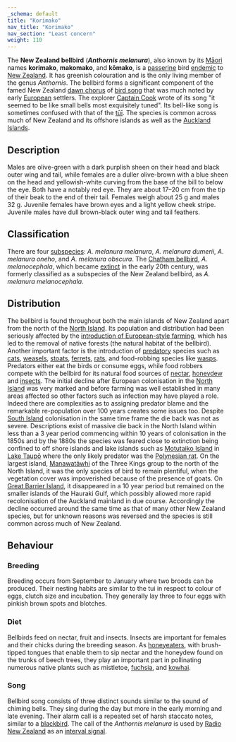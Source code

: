 ```yaml
---
_schema: default
title: "Korimako"
nav_title: "Korimako"
nav_section: "Least concern"
weight: 110
---
```

                                   



 

The **New Zealand bellbird** (_**Anthornis melanura**_), also known by its [Māori](https://en.wikipedia.org/wiki/M%C4%81ori_language) names **korimako**, **makomako**, and **kōmako**, is a [passerine](https://en.wikipedia.org/wiki/Passerine) bird [endemic](https://en.wikipedia.org/wiki/Endemism_in_birds) to [New Zealand](https://en.wikipedia.org/wiki/New_Zealand). It has greenish colouration and is the only living member of the genus _Anthornis_. The bellbird forms a significant component of the famed New Zealand [dawn chorus](https://en.wikipedia.org/wiki/Dawn_chorus_(birds)#New_Zealand) of [bird song](https://en.wikipedia.org/wiki/Bird_vocalization) that was much noted by early [European](https://en.wikipedia.org/wiki/Europe) settlers. The explorer [Captain Cook](https://en.wikipedia.org/wiki/Captain_Cook) wrote of its song "it seemed to be like small bells most exquisitely tuned". Its bell-like song is sometimes confused with that of the [tūī](https://en.wikipedia.org/wiki/T%C5%AB%C4%AB). The species is common across much of New Zealand and its offshore islands as well as the [Auckland Islands](https://en.wikipedia.org/wiki/Auckland_Islands).

Description
---------------

Males are olive-green with a dark purplish sheen on their head and black outer wing and tail, while females are a duller olive-brown with a blue sheen on the head and yellowish-white curving from the base of the bill to below the eye. Both have a notably red eye. They are about 17–20 cm from the tip of their beak to the end of their tail. Females weigh about 25 g and males 32 g. Juvenile females have brown eyes and a light yellow cheek stripe. Juvenile males have dull brown-black outer wing and tail feathers.

Classification
------------------

There are four [subspecies](https://en.wikipedia.org/wiki/Subspecies): _A. melanura melanura_, _A. melanura dumerii_, _A. melanura oneho_, and _A. melanura obscura_. The [Chatham bellbird](https://en.wikipedia.org/wiki/Chatham_bellbird), _A. melanocephala_, which became [extinct](https://en.wikipedia.org/wiki/Extinct) in the early 20th century, was formerly classified as a subspecies of the New Zealand bellbird, as _A. melanura melanocephala_.

Distribution
----------------

The bellbird is found throughout both the main islands of New Zealand apart from the north of the [North Island](https://en.wikipedia.org/wiki/North_Island). Its population and distribution had been seriously affected by the [introduction of European-style farming](https://en.wikipedia.org/wiki/Biodiversity_of_New_Zealand#Human_impact), which has led to the removal of native forests (the natural habitat of the bellbird). Another important factor is the introduction of [predatory](https://en.wikipedia.org/wiki/Predatory) species such as [cats](https://en.wikipedia.org/wiki/Cat), [weasels](https://en.wikipedia.org/wiki/Weasel), [stoats](https://en.wikipedia.org/wiki/Stoat), [ferrets](https://en.wikipedia.org/wiki/Ferret), [rats](https://en.wikipedia.org/wiki/Rat), and food-robbing species like [wasps](https://en.wikipedia.org/wiki/Wasp). Predators either eat the birds or consume eggs, while food robbers compete with the bellbird for its natural food sources of [nectar](https://en.wikipedia.org/wiki/Nectar), [honeydew](https://en.wikipedia.org/wiki/Honeydew_(secretion)) and [insects](https://en.wikipedia.org/wiki/Insect). The initial decline after European colonisation in the [North Island](https://en.wikipedia.org/wiki/North_Island) was very marked and before farming was well established in many areas affected so other factors such as infection may have played a role. Indeed there are complexities as to assigning predator blame and the remarkable re-population over 100 years creates some issues too. Despite [South Island](https://en.wikipedia.org/wiki/South_Island) colonisation in the same time frame the die back was not as severe. Descriptions exist of massive die back in the North Island within less than a 3 year period commencing within 10 years of colonisation in the 1850s and by the 1880s the species was feared close to extinction being confined to off shore islands and lake islands such as [Motutaiko Island](https://en.wikipedia.org/wiki/Motutaiko_Island) in [Lake Taupō](https://en.wikipedia.org/wiki/Lake_Taup%C5%8D) where the only likely predator was the [Polynesian rat](https://en.wikipedia.org/wiki/Polynesian_rat). On the largest island, [Manawatāwhi](https://en.wikipedia.org/wiki/Manawat%C4%81whi_/_Three_Kings_Islands) of the Three Kings group to the north of the North Island, it was the only species of bird to remain plentiful, when the vegetation cover was impoverished because of the presence of goats. On [Great Barrier Island](https://en.wikipedia.org/wiki/Great_Barrier_Island), it disappeared in a 10 year period but remained on the smaller islands of the Hauraki Gulf, which possibly allowed more rapid recolonisation of the Auckland mainland in due course. Accordingly the decline occurred around the same time as that of many other New Zealand species, but for unknown reasons was reversed and the species is still common across much of New Zealand.

Behaviour
-------------

### Breeding

Breeding occurs from September to January where two broods can be produced. Their nesting habits are similar to the tui in respect to colour of eggs, clutch size and incubation. They generally lay three to four eggs with pinkish brown spots and blotches.

### Diet

Bellbirds feed on nectar, fruit and insects. Insects are important for females and their chicks during the breeding season. As [honeyeaters](https://en.wikipedia.org/wiki/Honeyeaters), with brush-tipped tongues that enable them to sip nectar and the honeydew found on the trunks of beech trees, they play an important part in pollinating numerous native plants such as mistletoe, [fuchsia](https://en.wikipedia.org/wiki/Fuchsia_excorticata), and [kowhai](https://en.wikipedia.org/wiki/Kowhai).

### Song

Bellbird song consists of three distinct sounds similar to the sound of chiming bells. They sing during the day but more in the early morning and late evening. Their alarm call is a repeated set of harsh staccato notes, similar to a [blackbird](https://en.wikipedia.org/wiki/Common_blackbird). The call of the _Anthornis melanura_ is used by [Radio New Zealand](https://en.wikipedia.org/wiki/Radio_New_Zealand) as an [interval signal](https://en.wikipedia.org/wiki/Interval_signal).

